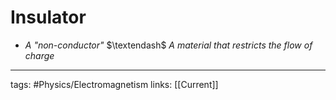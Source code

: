 # Insulator
- *A "non-conductor"* $\textendash$ *A material that restricts the flow of charge*

---
tags: #Physics/Electromagnetism 
links: [[Current]]